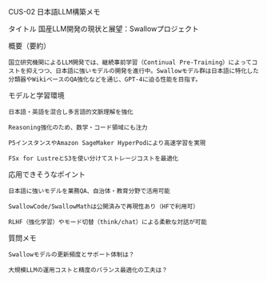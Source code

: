 CUS-02 日本語LLM構築メモ

タイトル
    国産LLM開発の現状と展望：Swallowプロジェクト

概要（要約）

    国立研究機関によるLLM開発では、継続事前学習（Continual Pre-Training）によってコストを抑えつつ、日本語に強いモデルの開発を進行中。Swallowモデル群は日本語に特化した分類器やWikiベースのQA強化などを通じ、GPT-4に迫る性能を目指す。

モデルと学習環境

    日本語・英語を混合し多言語的文脈理解を強化

    Reasoning強化のため、数学・コード領域にも注力

    P5インスタンスやAmazon SageMaker HyperPodにより高速学習を実現

    FSx for LustreとS3を使い分けてストレージコストを最適化

応用できそうなポイント

    日本語に強いモデルを業務QA、自治体・教育分野で活用可能

    SwallowCode/SwallowMathは公開済みで再現性あり（HFで利用可）

    RLHF（強化学習）やモード切替（think/chat）による柔軟な対話が可能

質問メモ

    Swallowモデルの更新頻度とサポート体制は？

    大規模LLMの運用コストと精度のバランス最適化の工夫は？

